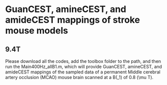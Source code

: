 # GuanCEST, amineCEST, and amideCEST mappings of stroke mouse models
##  9.4T
Please download all the codes, add the toolbox folder to the path, and then run the Main400Hz_allB1.m, which will provide GuanCEST, amineCEST, and amideCEST mappings of the sampled data of a permanent Middle cerebral artery occlusion (MCAO) mouse brain scanned at a B\(_1\) of 0.8 \(\mu T\).
